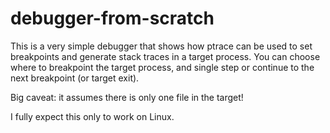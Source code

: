 # debugger-from-scratch

This is a very simple debugger that shows how ptrace can be used to set breakpoints and generate stack traces in a target process. You can choose where to breakpoint the target process, and single step or continue to the next breakpoint (or target exit). 

Big caveat: it assumes there is only one file in the target! 

I fully expect this only to work on Linux. 
